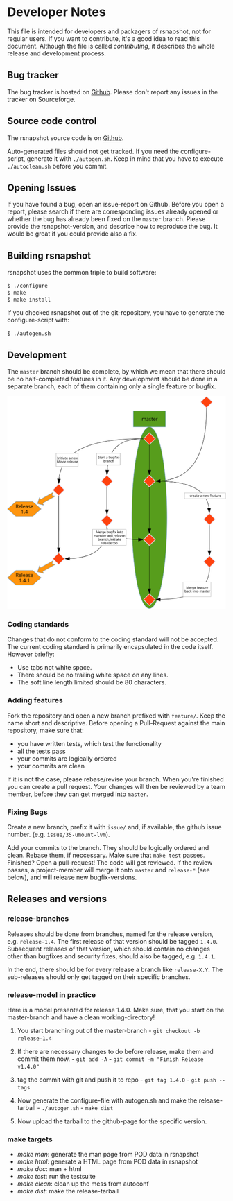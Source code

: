 # Developer Notes
This file is intended for developers and packagers of rsnapshot,
not for regular users. If you want to contribute, it's a
good idea to read this document. Although the file is called *contributing*, it
describes the whole release and development process.

## Bug tracker
The bug tracker is hosted on [Github](https://github.com/DrHyde/rsnapshot/issues). Please don't report any issues in the tracker on Sourceforge.

## Source code control
The rsnapshot source code is on [Github](https://github.com/DrHyde/rsnapshot).

Auto-generated files should not get tracked. If you need the configure-script, generate it with `./autogen.sh`. Keep in mind that you have to execute `./autoclean.sh` before you commit.

## Opening Issues
If you have found a bug, open an issue-report on Github. Before you open a report, please search if there are corresponding issues already opened or whether the bug has already been fixed on the `master` branch. Please provide the rsnapshot-version, and describe how to reproduce the bug. It would be great if you could provide also a fix.

## Building rsnapshot
rsnapshot uses the common triple to build software:

    $ ./configure
    $ make
    $ make install

If you checked rsnapshot out of the git-repository, you have to generate the configure-script with:

    $ ./autogen.sh

## Development
The `master` branch should be complete, by which we mean that there should be no half-completed features in it. Any development should be done in a separate branch, each of them containing only a single feature or bugfix.

![The branch-model in general](./contrib/branchtree.svg)

### Coding standards
Changes that do not conform to the coding standard will not be accepted. The current coding standard is primarily encapsulated in the code itself. However briefly:

 * Use tabs not white space.
 * There should be no trailing white space on any lines.
 * The soft line length limited should be 80 characters.

### Adding features
Fork the repository and open a new branch prefixed with `feature/`. Keep the name short and descriptive. Before opening a Pull-Request against the main repository, make sure that:

 * you have written tests, which test the functionality
 * all the tests pass
 * your commits are logically ordered
 * your commits are clean

If it is not the case, please rebase/revise your branch. When you're finished you can create a pull request. Your changes will then be reviewed by a team member, before they can get merged into `master`.

### Fixing Bugs
Create a new branch, prefix it with `issue/` and, if available, the github issue number. (e.g. `issue/35-umount-lvm`).

Add your commits to the branch. They should be logically ordered and clean. Rebase them, if neccessary. Make sure that `make test` passes. Finished? Open a pull-request! The code will get reviewed. If the review passes, a project-member will merge it onto `master` and `release-*` (see below), and will release new bugfix-versions.

## Releases and versions
### release-branches
Releases should be done from branches, named for the release version,
e.g. `release-1.4`. The first release of that version should be tagged `1.4.0`.
Subsequent releases of that version, which should contain no changes other
than bugfixes and security fixes, should also be tagged, e.g. `1.4.1`.

In the end, there should be for every release a branch like `release-X.Y`. The sub-releases should only get tagged on their specific branches.

### release-model in practice
Here is a model presented for release 1.4.0. Make sure, that you start
on the master-branch and have a clean working-directory!

 1.  You start branching out of the master-branch
    - `git checkout -b release-1.4`

 2.  If there are necessary changes to do before release, make them and commit them now.
    - `git add -A`
    - `git commit -m "Finish Release v1.4.0"`

 3.  tag the commit with git and push it to repo
    - `git tag 1.4.0`
    - `git push --tags`

 4.  Now generate the configure-file with autogen.sh and make the release-tarball
    - `./autogen.sh`
    - `make dist`

 5.  Now upload the tarball to the github-page for the specific version.


### make targets

 * *make man*: generate the man page from POD data in rsnapshot
 * *make html*: generate a HTML page from POD data in rsnapshot
 * *make doc*: man + html
 * *make test*: run the testsuite
 * *make clean*: clean up the mess from autoconf
 * *make dist*: make the release-tarball
